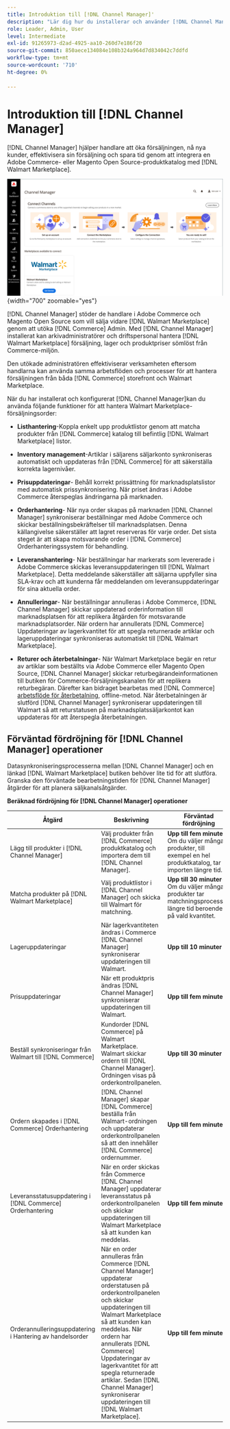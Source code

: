```yaml
---
title: Introduktion till [!DNL Channel Manager]'
description: "Lär dig hur du installerar och använder [!DNL Channel Manager] att integrera Adobe Commerce och Magento Open Source butiker med Walmart Marketplace och skapa en försäljningskanal för att hantera marknadsplatslistor, priser, lager och försäljning smidigt från er Commerce Admin."
role: Leader, Admin, User
level: Intermediate
exl-id: 91265973-d2ad-4925-aa10-260d7e186f20
source-git-commit: 850aece134084e108b324a964d7d834042c7ddfd
workflow-type: tm+mt
source-wordcount: '710'
ht-degree: 0%

---
```



# Introduktion till [!DNL Channel Manager]

[!DNL Channel Manager] hjälper handlare att öka försäljningen, nå nya kunder, effektivisera sin försäljning och spara tid genom att integrera en Adobe Commerce- eller Magento Open Source-produktkatalog med [!DNL Walmart Marketplace].

![[!DNL Channel Manager] tilläggsadministratörsvy](assets/channel-manager-home.png){width="700" zoomable="yes"}

[!DNL Channel Manager] stöder de handlare i Adobe Commerce och Magento Open Source som vill sälja vidare [!DNL Walmart Marketplace] genom att utöka [!DNL Commerce] Admin. Med [!DNL Channel Manager] installerat kan arkivadministratörer och driftspersonal hantera [!DNL Walmart Marketplace] försäljning, lager och produktpriser sömlöst från Commerce-miljön.

Den utökade administratören effektiviserar verksamheten eftersom handlarna kan använda samma arbetsflöden och processer för att hantera försäljningen från båda [!DNL Commerce] storefront och Walmart Marketplace.

När du har installerat och konfigurerat [!DNL Channel Manager]kan du använda följande funktioner för att hantera Walmart Marketplace-försäljningsorder:

* **Listhantering**-Koppla enkelt upp produktlistor genom att matcha produkter från [!DNL Commerce] katalog till befintlig [!DNL Walmart Marketplace] listor.

* **Inventory management**-Artiklar i säljarens säljarkonto synkroniseras automatiskt och uppdateras från [!DNL Commerce] för att säkerställa korrekta lagernivåer.

* **Prisuppdateringar**- Behåll korrekt prissättning för marknadsplatslistor med automatisk prissynkronisering. När priset ändras i Adobe Commerce återspeglas ändringarna på marknaden.

* **Orderhantering**- När nya order skapas på marknaden [!DNL Channel Manager] synkroniserar beställningar med Adobe Commerce och skickar beställningsbekräftelser till marknadsplatsen. Denna källangivelse säkerställer att lagret reserveras för varje order. Det sista steget är att skapa motsvarande order i [!DNL Commerce] Orderhanteringssystem för behandling.

* **Leveranshantering**- När beställningar har markerats som levererade i Adobe Commerce skickas leveransuppdateringen till [!DNL Walmart Marketplace]. Detta meddelande säkerställer att säljarna uppfyller sina SLA-krav och att kunderna får meddelanden om leveransuppdateringar för sina aktuella order.

* **Annulleringar**- När beställningar annulleras i Adobe Commerce, [!DNL Channel Manager] skickar uppdaterad orderinformation till marknadsplatsen för att replikera åtgärden för motsvarande marknadsplatsorder. När ordern har annullerats [!DNL Commerce] Uppdateringar av lagerkvantitet för att spegla returnerade artiklar och lageruppdateringar synkroniseras automatiskt till [!DNL Walmart Marketplace].

* **Returer och återbetalningar**- När Walmart Marketplace begär en retur av artiklar som beställts via Adobe Commerce eller Magento Open Source, [!DNL Channel Manager] skickar returbegärandeinformationen till butiken för Commerce-försäljningskanalen för att replikera returbegäran. Därefter kan bidraget bearbetas med [!DNL Commerce] [arbetsflöde för återbetalning](https://experienceleague.adobe.com/docs/commerce-admin/stores-sales/order-management/credit-memos/credit-memos.html#refund-workflow), offline-metod. När återbetalningen är slutförd [!DNL Channel Manager] synkroniserar uppdateringen till Walmart så att returstatusen på marknadsplatssäljarkontot kan uppdateras för att återspegla återbetalningen.

## Förväntad fördröjning för [!DNL Channel Manager] operationer

Datasynkroniseringsprocesserna mellan [!DNL Channel Manager] och en länkad [!DNL Walmart Marketplace] butiken behöver lite tid för att slutföra. Granska den förväntade bearbetningstiden för [!DNL Channel Manager] åtgärder för att planera säljkanalsåtgärder.

**Beräknad fördröjning för [!DNL Channel Manager] operationer**

| **Åtgärd** | **Beskrivning** | **Förväntad fördröjning** |
|------------------------------------------------------------|--------------------------------------------------------------------------------------------------------------------------------------------------------------------------------------------------------------------------------------------------------------------------------------------------------------------------------------------------------------------------------------------------|------------------------------------------------------------------------------------------------------------------------------|
| Lägg till produkter i [!DNL Channel Manager] | Välj produkter från [!DNL Commerce] produktkatalog och importera dem till [!DNL Channel Manager]. | **Upp till fem minuter**-Om du väljer många produkter, till exempel en hel produktkatalog, tar importen längre tid. |
| Matcha produkter på [!DNL Walmart Marketplace] | Välj produktlistor i [!DNL Channel Manager] och skicka till Walmart för matchning. | **Upp till 30 minuter**-Om du väljer många produkter tar matchningsprocessen längre tid beroende på vald kvantitet. |
| Lageruppdateringar | När lagerkvantiteten ändras i Commerce [!DNL Channel Manager] synkroniserar uppdateringen till Walmart. | **Upp till 10 minuter** |
| Prisuppdateringar | När ett produktpris ändras [!DNL Channel Manager] synkroniserar uppdateringen till Walmart. | **Upp till fem minuter** |
| Beställ synkroniseringar från Walmart till [!DNL Commerce] | Kundorder [!DNL Commerce] på Walmart Marketplace. Walmart skickar ordern till [!DNL Channel Manager]. Ordningen visas på orderkontrollpanelen. | **Upp till 30 minuter** |
| Ordern skapades i [!DNL Commerce] Orderhantering | [!DNL Channel Manager] skapar [!DNL Commerce] beställa från Walmart-ordningen och uppdaterar orderkontrollpanelen så att den innehåller [!DNL Commerce] ordernummer. | **Upp till fem minuter** |
| Leveransstatusuppdatering i [!DNL Commerce] Orderhantering | När en order skickas från Commerce [!DNL Channel Manager] uppdaterar leveransstatus på orderkontrollpanelen och skickar uppdateringen till Walmart Marketplace så att kunden kan meddelas. | **Upp till fem minuter** |
| Orderannulleringsuppdatering i Hantering av handelsorder | När en order annulleras från Commerce [!DNL Channel Manager] uppdaterar orderstatusen på orderkontrollpanelen och skickar uppdateringen till Walmart Marketplace så att kunden kan meddelas. När ordern har annullerats [!DNL Commerce] Uppdateringar av lagerkvantitet för att spegla returnerade artiklar. Sedan [!DNL Channel Manager] synkroniserar uppdateringen till [!DNL Walmart Marketplace]. | **Upp till fem minuter** |


